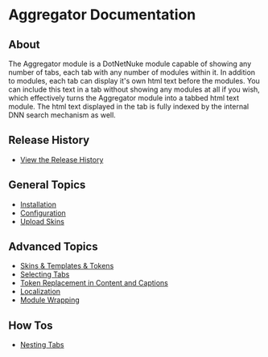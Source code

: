 # Aggregator Documentation

## About

The Aggregator module is a DotNetNuke module capable of showing any number of
tabs, each tab with any number of modules within it. In addition to
modules, each tab can display it's own html text before the modules. You
can include this text in a tab without showing any modules at all if you
wish, which effectively turns the Aggregator module into a tabbed html
text module. The html text displayed in the tab is fully indexed by the
internal DNN search mechanism as well.

## Release History

* [View the Release History](releases)

## General Topics

* [Installation](installation)
* [Configuration](configuration)
* [Upload Skins](uploadskins)

## Advanced Topics

* [Skins & Templates & Tokens](templates)
* [Selecting Tabs](selectingtabs)
* [Token Replacement in Content and Captions](tabcaptionreplacement)
* [Localization](localization)
* [Module Wrapping](modulewrapping)

## How Tos

* [Nesting Tabs](nesting)

